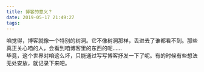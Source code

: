```yaml
---
title: 博客的意义？
date: 2019-05-17 21:49:27
tags:
---
```

咱觉得，博客就像一个特别的树洞。它不像树洞那样，丢进去了谁都看不到。那些真正关心咱的人，会看到咱博客里的东西的呢......      
毕竟，这个世界对咱这么坏，只能通过写写博客抒发一下了呢。有的时候有些想法无处安放，就记录下来吧。